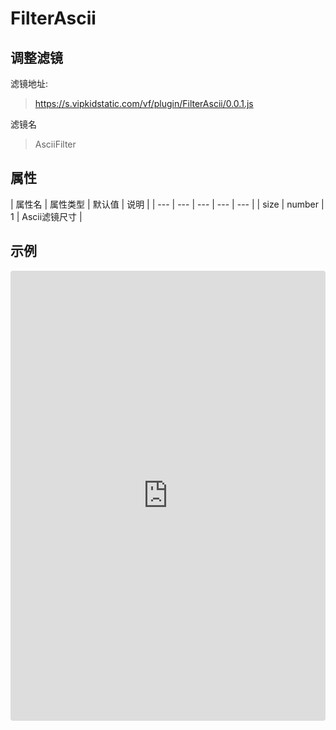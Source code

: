 # FilterAscii

## 调整滤镜
滤镜地址:
> https://s.vipkidstatic.com/vf/plugin/FilterAscii/0.0.1.js

滤镜名
> AsciiFilter

## 属性

| 属性名 | 属性类型 | 默认值 | 说明 |
| --- | --- | --- | --- | --- |
| size | number | 1 | Ascii滤镜尺寸 |



## 示例

<iframe
     src="https://codesandbox.io/embed/asciifilter-2hmp9?fontsize=14&hidenavigation=1&module=%2Fsrc%2Fcomponents.ts&theme=dark"
     style="width:100%; height:720px; border:0; border-radius: 4px; overflow:hidden;"
     title="asciifilter"
     allow="accelerometer; ambient-light-sensor; camera; encrypted-media; geolocation; gyroscope; hid; microphone; midi; payment; usb; vr"
     sandbox="allow-forms allow-modals allow-popups allow-presentation allow-same-origin allow-scripts"
   ></iframe>